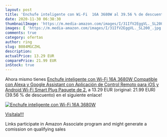 ```yaml
---
layout: post
title: 'Enchufe inteligente con Wi-Fi  16A 3680W al 39.56 % de descuento'
date: 2020-11-30 06:38:30
thumbnailImage: 'https://m.media-amazon.com/images/I/31IfV2EggVL._SL200_.jpg'
images: [ 'https://m.media-amazon.com/images/I/31IfV2EggVL._SL200_.jpg' ]
comments: true
category: ofertas
author: ring
slug: B084MGCZHL
description:
actualPrice: 13.29 EUR
comparePrice: 21.99 EUR
inStock: true
---
```


Ahora mismo tienes [Enchufe inteligente con Wi-Fi  16A 3680W  Compatible con Alexa y Google Assistant  con Aplicación de Control Remoto para iOS y Android  Wi-Fi Smart Plug  Paquete de 2.](https://www.amazon.es/dp/B084MGCZHL/?tag=tolees-21) a 13.29 EUR (original: 21.99 EUR) (39.56 %  de descuento) en el siguiente enlace!

[![Enchufe inteligente con Wi-Fi  16A 3680W](https://m.media-amazon.com/images/I/31IfV2EggVL._SL200_.jpg)](https://www.amazon.es/dp/B084MGCZHL/?tag=tolees-21)

[Visítala!!!](https://www.amazon.es/dp/B084MGCZHL/?tag=tolees-21)

Links participate in Amazon Associate program and might generate a comission on qualifying sales
